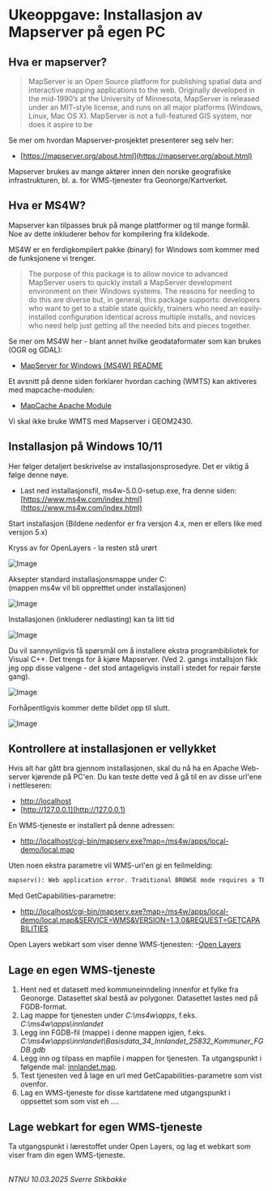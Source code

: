 # Ukeoppgave: Installasjon av Mapserver på egen PC

## Hva er mapserver?

> MapServer is an Open Source platform for publishing spatial data and interactive mapping applications to the web. Originally developed in the mid-1990’s at the University of Minnesota, MapServer is released under an MIT-style license, and runs on all major platforms (Windows, Linux, Mac OS X). MapServer is not a full-featured GIS system, nor does it aspire to be

Se mer om hvordan Mapserver-prosjektet presenterer seg selv her: 

- [https://mapserver.org/about.html](https://mapserver.org/about.html)

Mapserver brukes av mange aktører innen den norske geografiske infrastrukturen, bl. a. for WMS-tjenester fra Geonorge/Kartverket.


## Hva er MS4W?

Mapserver kan tilpasses bruk på mange plattformer og til mange formål. Noe av dette inkluderer behov for kompilering fra kildekode.

MS4W er en ferdigkompilert pakke (binary) for Windows som kommer med de funksjonene vi trenger. 

> The purpose of this package is to allow novice to advanced MapServer users to quickly install a MapServer development environment on their Windows systems. The reasons for needing to do this are diverse but, in general, this package supports: developers who want to get to a stable state quickly, trainers who need an easily-installed configuration identical across multiple installs, and novices who need help just getting all the needed bits and pieces together.

Se mer om MS4W her - blant annet hvilke geodataformater som kan brukes (OGR og GDAL): 

- [MapServer for Windows (MS4W) README](https://www.ms4w.com/README_INSTALL.html)

Et avsnitt på denne siden forklarer hvordan caching (WMTS) kan aktiveres med mapcache-modulen:

- [MapCache Apache Module](https://www.ms4w.com/README_INSTALL.html#mapcache-apache-module)

Vi skal ikke bruke WMTS med Mapserver i GEOM2430.


## Installasjon på Windows 10/11

Her følger detaljert beskrivelse av installasjonsprosedyre. Det er viktig å følge denne nøye.

- Last ned installasjonsfil, ms4w-5.0.0-setup.exe, fra denne siden: [https://www.ms4w.com/index.html](https://www.ms4w.com/index.html)

Start installasjon
(Bildene nedenfor er fra versjon 4.x, men er ellers like med versjon 5.x)

Kryss av for OpenLayers - la resten stå urørt

![Image](img/ms4w/ms4w-ol.png)

Aksepter standard installasjonsmappe under C:\
(mappen ms4w vil bli oppretttet under installasjonen)

![Image](img/ms4w/ms4w-install_location.png)

Installasjonen (inkluderer nedlasting) kan ta litt tid

![Image](img/ms4w/ms4w-download.png)

Du vil sannsynligvis få spørsmål om å installere ekstra programbibliotek for Visual C++.
Det trengs for å kjøre Mapserver. (Ved 2. gangs installsjon fikk jeg opp disse valgene - det stod antageligvis install i stedet for repair første gang).

![Image](img/ms4w/ms4w-vcpp-install.png)

Forhåpentligvis kommer dette bildet opp til slutt.

![Image](img/ms4w/ms4w-install_complete.png)


## Kontrollere at installasjonen er vellykket

Hvis alt har gått bra gjennom installasjonen, skal du nå ha en Apache Web-server kjørende på PC'en. Du kan teste dette ved å gå til en av disse url'ene i nettleseren:

- [http://localhost](http://localhost)
- [http://127.0.0.1](http://127.0.0.1)

En WMS-tjeneste er installert på denne adressen:
- [http://localhost/cgi-bin/mapserv.exe?map=/ms4w/apps/local-demo/local.map](http://localhost/cgi-bin/mapserv.exe?map=/ms4w/apps/local-demo/local.map)

Uten noen ekstra parametre vil WMS-url'en gi en feilmelding:

```HTML
mapserv(): Web application error. Traditional BROWSE mode requires a TEMPLATE in the WEB section, but none was provided. 
```

Med GetCapabilities-parametre:
- [http://localhost/cgi-bin/mapserv.exe?map=/ms4w/apps/local-demo/local.map&SERVICE=WMS&VERSION=1.3.0&REQUEST=GETCAPABILITIES](http://localhost/cgi-bin/mapserv.exe?map=/ms4w/apps/local-demo/local.map&SERVICE=WMS&VERSION=1.3.0&REQUEST=GETCAPABILITIES)

Open Layers webkart som viser denne WMS-tjenesten:
-[Open Layers](docs/openlayers)



## Lage en egen WMS-tjeneste

1. Hent ned et datasett med kommuneinndeling innenfor et fylke fra Geonorge. Datasettet skal bestå av polygoner. Datasettet lastes ned på FGDB-format.
2. Lag mappe for tjenesten under _C:\ms4w\apps_, f.eks. _C:\ms4w\apps\innlandet_
3. Legg inn FGDB-fil (mappe) i denne mappen igjen, f.eks. *C:\ms4w\apps\innlandet\Basisdata_34_Innlandet_25832_Kommuner_FGDB.gdb*
4. Legg inn og tilpass en mapfile i mappen for tjenesten. Ta utgangspunkt i følgende mal: [innlandet.map](innlandet-mapfile.md).
5. Test tjenesten ved å lage en url med GetCapabilities-parametre som vist ovenfor.
5. Lag en WMS-tjeneste for disse kartdatene med utgangspunkt i oppsettet som som vist eh ....

## Lage webkart for egen WMS-tjeneste

Ta utgangspunkt i lærestoffet under Open Layers, og lag et webkart som viser fram din egen WMS-tjeneste.

\
_NTNU 10.03.2025 Sverre Stikbakke_